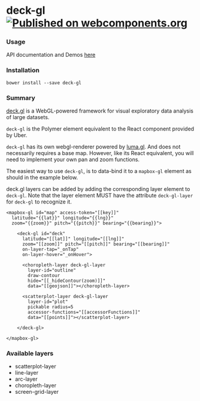 deck-gl [![Published on webcomponents.org](https://img.shields.io/badge/webcomponents.org-published-blue.svg)](https://www.webcomponents.org/element/PolymerVis/deck-gl)
==========

### Usage
API documentation and Demos [here](https://polymervis.github.io/deck-gl)

### Installation

```
bower install --save deck-gl
```

### Summary

[deck.gl](http://deck.gl) is a WebGL-powered framework for visual exploratory data analysis of large datasets.

`deck-gl` is the Polymer element equivalent to the React component provided by Uber.

`deck-gl` has its own webgl-renderer powered by [luma.gl](http://luma.gl).
And does not necessarily requires a base map. However, like its React equivalent,
you will need to implement your own pan and zoom functions.

The easiest way to use `deck-gl`, is to data-bind it to a `mapbox-gl` element as
should in the example below.

deck.gl layers can be added by adding the corresponding layer element to `deck-gl`.
Note that the layer element MUST have the attribute `deck-gl-layer` for `deck-gl` to
recognize it.
```
<mapbox-gl id="map" access-token="[[key]]"
  latitude="{{lat}}" longitude="{{lng}}"
  zoom="{{zoom}}" pitch="{{pitch}}" bearing="{{bearing}}">

    <deck-gl id="deck"
      latitude="[[lat]]" longitude="[[lng]]"
      zoom="[[zoom]]" pitch="[[pitch]]" bearing="[[bearing]]"
      on-layer-tap="_onTap"
      on-layer-hover="_onHover">

      <choropleth-layer deck-gl-layer
        layer-id="outline"
        draw-contour
        hide="[[_hideContour(zoom)]]"
        data="[[geojson]]"></choropleth-layer>

      <scatterplot-layer deck-gl-layer
        layer-id="plot"
        pickable radius=5
        accessor-functions="[[accessorFunctions]]"
        data="[[points]]"></scatterplot-layer>

    </deck-gl>

</mapbox-gl>
```

### Available layers
- scatterplot-layer
- line-layer
- arc-layer
- choropleth-layer
- screen-grid-layer
